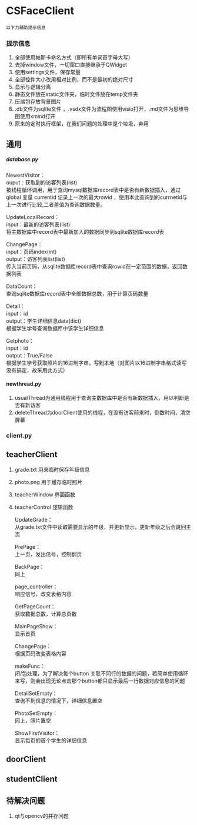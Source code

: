 # CSFaceClient
`以下为辅助提示信息`
### 提示信息
1. 全部使用帕斯卡命名方式（即所有单词首字母大写）
2. 去掉window文件，一切窗口直接继承于QWidget
3. 使用settings文件，保存常量
4. 全部控件大小改用相对比例，而不是最初的绝对尺寸
5. 显示与逻辑分离
6. 静态文件放在static文件夹，临时文件放在temp文件夹
7. 压缩包存放背景图片
8. .db文件为sqlite文件 ，.vsdx文件为流程图使用visio打开，.md文件为思维导图使用xmind打开
9. 原来的定时执行框架，在我们问题的处理中是个垃圾，弃用
## 通用
##### database.py
NewestVisitor：  
ouput：获取到的访客列表(list)  
被线程循环调用，用于查询mysql数据库record表中是否有新数据插入，通过global 变量  currentid 记录上一次的最大rowid
，使用本此查询到的currnetid与上一次进行比较,二者差值为查询数据数量。  
  
UpdateLocalRecord：  
input：最新的访客列表(list)  
将主数据库中record表中最新加入的数据同步到sqlite数据库record表  
  
 ChangePage：  
 input：页码index(int)   
 output：访客列表list(list)  
 传入当前页码，从sqlite数据库record表中查询rowid在一定范围的数据，返回数据列表  
   
 DataCount：    
 查询sqlite数据库record表中全部数据总数，用于计算页码数量  
   
 Detail：  
 input：id  
 output：学生详细信息data(dict)  
 根据学生学号查询数据库中该学生详细信息  
   
 Getphoto：  
 input：id  
 output：True/False  
 根据学生学号获取照片的16进制字串，写到本地（对图片以16进制字串格式读写没有搞定，故采用此方式）
   
 
 #### newthread.py  
 1. usualThread为通用线程用于查询主数据库中是否有新数据插入，用以判断是否有新访客
 2. deleteThread为doorClient使用的线程，在没有访客前来时，倒数时间，清空屏幕  
   
 ### client.py  
    
    
 
## teacherClient
1. grade.txt 用来临时保存年级信息
2. photo.png 用于缓存临时照片
3. teacherWindow 界面函数
4. teacherControl 逻辑函数  
  
    UpdateGrade：  
    从grade.txt文件中读取需要显示的年级，并更新显示，更新年级之后会跳回主页  
        
    PrePage：    
    上一页，发出信号，控制翻页   
       
    BackPage：    
    同上  
        
    page_controller：  
    响应信号，改变表格内容 
         
    GetPageCount：  
    获取数据总数，计算总页数   
         
    MainPageShow：  
    显示首页
           
    ChangePage：   
    根据页码改变表格内容
        
    makeFunc：  
    闭/包处理，为了解决每个button 关联不同行的数据的问题，若简单使用循环来写，则会出现无论点击那个button都只显示最后一行数据对应信息的问题
        
    DetailSetEmpty：  
    查询不到信息的情况下，详细信息置空  
        
    PhotoSetEmpty：  
    同上，照片置空
        
    ShowFirstVisitor：  
    显示每页的首个学生的详细信息
      
    
    
    
     
      
## doorClient

## studentClient


## 待解决问题
1.  qt与opencv的并存问题
